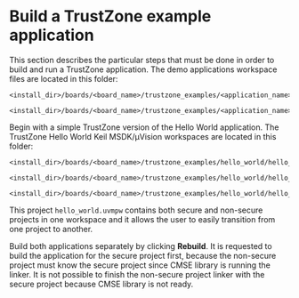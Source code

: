 # Build a TrustZone example application

This section describes the particular steps that must be done in order to build and run a TrustZone application. The demo applications workspace files are located in this folder:

```
<install_dir>/boards/<board_name>/trustzone_examples/<application_name>/<application_name>_ns/mdk
```

```
<install_dir>/boards/<board_name>/trustzone_examples/<application_name>/<application_name>_s/mdk
```

Begin with a simple TrustZone version of the Hello World application. The TrustZone Hello World Keil MSDK/μVision workspaces are located in this folder:

```
<install_dir>/boards/<board_name>/trustzone_examples/hello_world/hello_world_ns/mdk/hello_world_ns.uvmpw
```

```
<install_dir>/boards/<board_name>/trustzone_examples/hello_world/hello_world_s/mdk/hello_world_s.uvmpw
```

```
<install_dir>/boards/<board_name>/trustzone_examples/hello_world/hello_world_s/mdk/hello_world.uvmpw
```

This project `hello_world.uvmpw` contains both secure and non-secure projects in one workspace and it allows the user to easily transition from one project to another.

Build both applications separately by clicking **Rebuild**. It is requested to build the application for the secure project first, because the non-secure project must know the secure project since CMSE library is running the linker. It is not possible to finish the non-secure project linker with the secure project because CMSE library is not ready.

